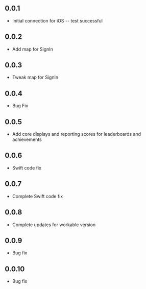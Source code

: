## 0.0.1
* Initial connection for iOS -- test successful
## 0.0.2
* Add map for SignIn 
## 0.0.3
* Tweak map for SignIn
## 0.0.4
* Bug Fix
## 0.0.5
* Add core displays and reporting scores for leaderboards and achievements 
## 0.0.6
* Swift code fix
## 0.0.7
* Complete Swift code fix
## 0.0.8
* Complete updates for workable version
## 0.0.9
* Bug fix
## 0.0.10
* Bug fix